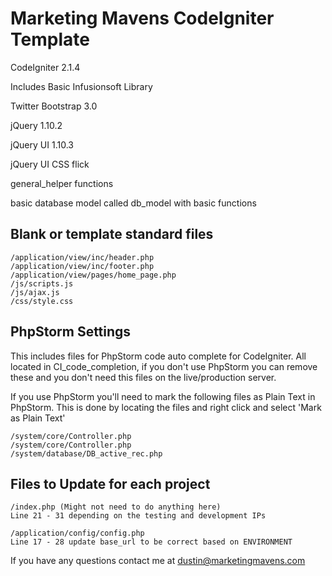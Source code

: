 Marketing Mavens CodeIgniter Template
=====================================

CodeIgniter 2.1.4

Includes Basic Infusionsoft Library

Twitter Bootstrap 3.0

jQuery 1.10.2

jQuery UI 1.10.3

jQuery UI CSS flick

general_helper functions

basic database model called db_model with basic functions


Blank or template standard files
--------------------------------

    /application/view/inc/header.php
    /application/view/inc/footer.php
    /application/view/pages/home_page.php
    /js/scripts.js
    /js/ajax.js
    /css/style.css




PhpStorm Settings
-----------------

This includes files for PhpStorm code auto complete
for CodeIgniter. All located in CI_code_completion,
if you don't use PhpStorm you can remove these and
you don't need this files on the live/production server.


If you use PhpStorm you'll need to mark the following files as Plain
Text in PhpStorm. This is done by locating the files
and right click and select 'Mark as Plain Text'

    /system/core/Controller.php
    /system/core/Controller.php
    /system/database/DB_active_rec.php




Files to Update for each project
--------------------------------

    /index.php (Might not need to do anything here)
    Line 21 - 31 depending on the testing and development IPs

    /application/config/config.php
    Line 17 - 28 update base_url to be correct based on ENVIRONMENT


If you have any questions contact me at dustin@marketingmavens.com